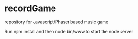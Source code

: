 # recordGame
repository for Javascript/Phaser based music game

Run npm install and then node bin/www to start the node server

